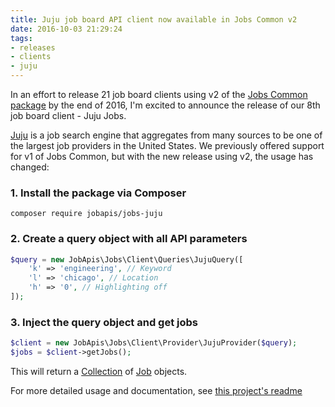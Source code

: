 ```yaml
---
title: Juju job board API client now available in Jobs Common v2
date: 2016-10-03 21:29:24
tags:
- releases
- clients
- juju
---
```


In an effort to release 21 job board clients using v2 of the [Jobs Common package](https://github.com/jobapis/jobs-common) by the end of 2016, I'm excited to announce the release of our 8th job board client - Juju Jobs.

[Juju](http://www.juju.com/) is a job search engine that aggregates from many sources to be one of the largest job providers in the United States. We previously offered support for v1 of Jobs Common, but with the new release using v2, the usage has changed:
 
### 1. Install the package via Composer

`composer require jobapis/jobs-juju`

### 2. Create a query object with all API parameters
```php
$query = new JobApis\Jobs\Client\Queries\JujuQuery([
    'k' => 'engineering', // Keyword
    'l' => 'chicago', // Location
    'h' => '0', // Highlighting off
]);
```

### 3. Inject the query object and get jobs

```php
$client = new JobApis\Jobs\Client\Provider\JujuProvider($query);
$jobs = $client->getJobs();
```

This will return a [Collection](https://github.com/jobapis/jobs-common/blob/master/src/Collection.php) of [Job](https://github.com/jobapis/jobs-common/blob/master/src/Job.php) objects.

For more detailed usage and documentation, see [this project's readme](https://github.com/jobapis/jobs-juju#usage)

